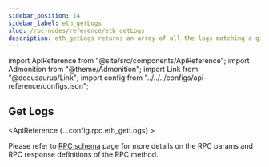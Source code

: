 ```yaml
---
sidebar_position: 14
sidebar_label: eth_getLogs
slug: /rpc-nodes/reference/eth_getLogs
description: eth_getLogs returns an array of all the logs matching a given filter object. Useful for filtering and monitoring specific contract events.
---
```


import ApiReference from "@site/src/components/ApiReference";
import Admonition from "@theme/Admonition";
import Link from "@docusaurus/Link";
import config from "../../../configs/api-reference/configs.json";

<head>
    <title>eth_getLogs RPC Method - Moralis Documentation</title>
</head>

## Get Logs

<ApiReference {...config.rpc.eth_getLogs} >
<Admonition type="info" title="Note">

<p>
Please refer to <a href="/rpc-nodes/reference/evm-rpc-schema">RPC schema</a> page for more details on the RPC params and RPC response definitions of the RPC method. 
</p>
</Admonition>
</ApiReference>
